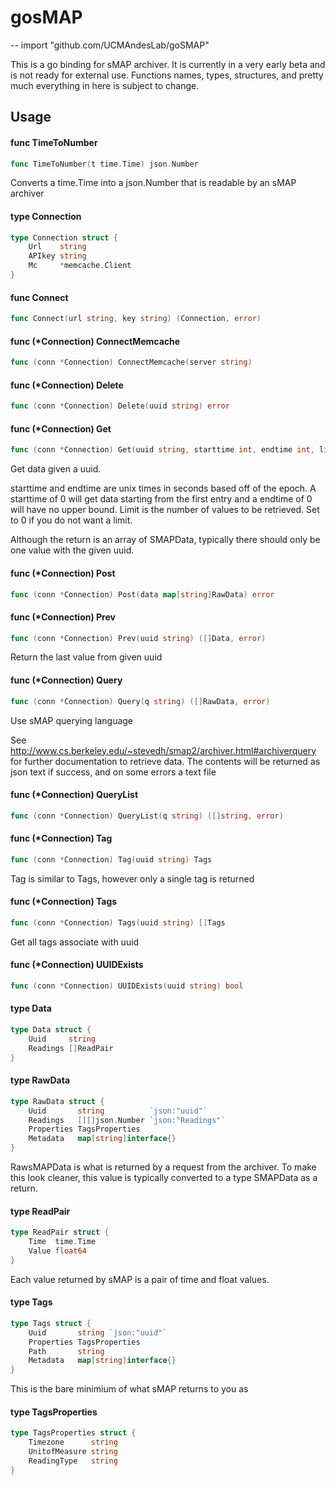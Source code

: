 # gosMAP
--
    import "github.com/UCMAndesLab/goSMAP"

This is a go binding for sMAP archiver. It is currently in a very early beta and
is not ready for external use. Functions names, types, structures, and pretty
much everything in here is subject to change.

## Usage

#### func  TimeToNumber

```go
func TimeToNumber(t time.Time) json.Number
```
Converts a time.Time into a json.Number that is readable by an sMAP archiver

#### type Connection

```go
type Connection struct {
	Url    string
	APIkey string
	Mc     *memcache.Client
}
```


#### func  Connect

```go
func Connect(url string, key string) (Connection, error)
```

#### func (*Connection) ConnectMemcache

```go
func (conn *Connection) ConnectMemcache(server string)
```

#### func (*Connection) Delete

```go
func (conn *Connection) Delete(uuid string) error
```

#### func (*Connection) Get

```go
func (conn *Connection) Get(uuid string, starttime int, endtime int, limit int) ([]Data, error)
```
Get data given a uuid.

starttime and endtime are unix times in seconds based off of the epoch. A
starttime of 0 will get data starting from the first entry and a endtime of 0
will have no upper bound. Limit is the number of values to be retrieved. Set to
0 if you do not want a limit.

Although the return is an array of SMAPData, typically there should only be one
value with the given uuid.

#### func (*Connection) Post

```go
func (conn *Connection) Post(data map[string]RawData) error
```

#### func (*Connection) Prev

```go
func (conn *Connection) Prev(uuid string) ([]Data, error)
```
Return the last value from given uuid

#### func (*Connection) Query

```go
func (conn *Connection) Query(q string) ([]RawData, error)
```
Use sMAP querying language

See http://www.cs.berkeley.edu/~stevedh/smap2/archiver.html#archiverquery for
further documentation to retrieve data. The contents will be returned as json
text if success, and on some errors a text file

#### func (*Connection) QueryList

```go
func (conn *Connection) QueryList(q string) ([]string, error)
```

#### func (*Connection) Tag

```go
func (conn *Connection) Tag(uuid string) Tags
```
Tag is similar to Tags, however only a single tag is returned

#### func (*Connection) Tags

```go
func (conn *Connection) Tags(uuid string) []Tags
```
Get all tags associate with uuid

#### func (*Connection) UUIDExists

```go
func (conn *Connection) UUIDExists(uuid string) bool
```

#### type Data

```go
type Data struct {
	Uuid     string
	Readings []ReadPair
}
```


#### type RawData

```go
type RawData struct {
	Uuid       string          `json:"uuid"`
	Readings   [][]json.Number `json:"Readings"`
	Properties TagsProperties
	Metadata   map[string]interface{}
}
```

RawsMAPData is what is returned by a request from the archiver. To make this
look cleaner, this value is typically converted to a type SMAPData as a return.

#### type ReadPair

```go
type ReadPair struct {
	Time  time.Time
	Value float64
}
```

Each value returned by sMAP is a pair of time and float values.

#### type Tags

```go
type Tags struct {
	Uuid       string `json:"uuid"`
	Properties TagsProperties
	Path       string
	Metadata   map[string]interface{}
}
```

This is the bare minimium of what sMAP returns to you as

#### type TagsProperties

```go
type TagsProperties struct {
	Timezone      string
	UnitofMeasure string
	ReadingType   string
}
```
